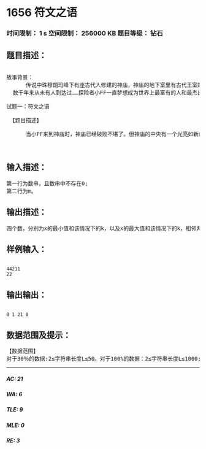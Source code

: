 # 1656 符文之语   
### 时间限制： 1 s     空间限制： 256000 KB     题目等级： 钻石  
## 题目描述：  

<pre>
 
故事背景：
      传说中珠穆朗玛峰下有座古代人修建的神庙，神庙的地下室里有古代王室的遗产，但
  数千年来从未有人到达过……探险者小FF一直梦想成为世界上最富有的人和最杰出的探险家并被永载史册。在证明了这个洞确实存在后，小FF做好了充足准备，来到了神庙。
 
试题一：符文之语
 
 【题目描述】
 
      当小FF来到神庙时，神庙已经破败不堪了。但神庙的中央有一个光亮如新的石台。小FF走近石台，发现石台上有一个数串，而数串的上方刻着一串古老的符文之语。精通古符文之语的小FF不费吹灰之力就读懂了文章的意思，其大意是：对于石台上的一串数字，你可以在适当的位置加入乘号（设加了k个，当然也可不加，即分成k＋1个部分），设这k＋1个部分的乘积（如果k=0，则乘积即为原数串的值）对m的余数（即mod m)为x；现求x能达到的最小值及该情况下k的最小值，以及x能达到的最大值及该情况下的k的最小值（可以存在x的最小值与最大值相同的情况）。小FF还知道，如果他找到了正确的答案，那么就可以通往神庙的下层了。但这个问题似乎不太好解决，小FF就找到了你，并答应找到财宝以后和你二八分（当然你拿二……）。
  

</pre>
  
  
## 输入描述：  

<pre>
第一行为数串，且数串中不存在0;
第二行为m。
</pre>
  
  
## 输出描述：  

<pre>
四个数，分别为x的最小值和该情况下的k，以及x的最大值和该情况下的k，相邻两个数之间用一个空格隔开。
</pre>
  
  
## 样例输入：  

<pre><code>
44211 
22
</code></pre>
  
  
## 输出输出：  

<pre><code>
0 1 21 0
</code></pre>
  
  
## 数据范围及提示：  

<pre>
【数据范围】
对于30％的数据:2≤字符串长度L≤50。对于100%的数据：2≤字符串长度L≤1000; 2≤m≤50。
</pre>
  
  
***  

##### AC: 21  
##### WA: 6  
##### TLE: 9  
##### MLE: 0  
##### RE: 3  
